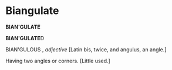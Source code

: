 # Biangulate

**BIAN'GULATE**

**BIAN'GULATE**D

BIAN'GULOUS , _adjective_ \[Latin bis, twice, and angulus, an angle.\]

Having two angles or corners. \[Little used.\]